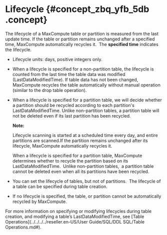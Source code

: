 # Lifecycle {#concept_zbq_yfb_5db .concept}

The lifecycle of a MaxCompute table or partition is measured from the last update time. If the table or partition remains unchanged after a specified time, MaxCompute automatically recycles it.  The **specified time** indicates the lifecycle.

-   Lifecycle units: days, positive integers only.
-   When a lifecycle is specified for a non-partition table, the lifecycle is counted from the last time the table data was modified \(LastDataModifiedTime\). If table data has not been changed, MaxCompute recycles the table automatically without manual operation \(similar to the drop table operation\).
-   When a lifecycle is specified for a partition table, we will decide whether a partition should be recycled according to each partition's LastDataModifiedTime. Unlike non-partition tables, a partition table will not be deleted even if its last partition has been recycled.

    **Note:** 

    Lifecycle scanning is started at a scheduled time every day, and entire partitions are scanned.If the partition remains unchanged after its lifecycle, MaxCompute automatically recycles it. 

    When a lifecycle is specified for a partition table, MaxCompute determines whether to recycle the partition based on its LastDataModifiedTime.  Unlike non-partition tables,  a partition table cannot be deleted even when all its partitions have been recycled.

-   You can set the lifecycle of tables, but not of partitions.  The lifecycle of a table can be specified during table creation.
-   If no lifecycle is specified, the table, or partition cannot be automatically recycled by MaxCompute.

For more information on specifying or modifying lifecycles during table creation, and modifying a table’s LastDataModifiedTime, see [Table Operations](../../../../reseller.en-US/User Guide/SQL/DDL SQL/Table Operations.md#).

